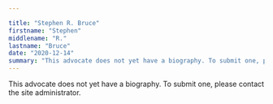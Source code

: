 ```yaml
---

title: "Stephen R. Bruce"
firstname: "Stephen"
middlename: "R."
lastname: "Bruce"
date: "2020-12-14"
summary: "This advocate does not yet have a biography. To submit one, please contact the site administrator."
---
```

This advocate does not yet have a biography. To submit one, please contact the site administrator.


